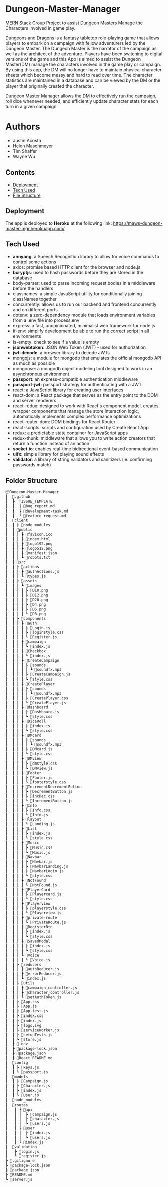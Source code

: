 # Dungeon-Master-Manager
MERN Stack Group Project to assist Dungeon Masters Manage the Characters involved in game play.  

Dungeons and Dragons is a fantasy tabletop role-playing game that allows players to embark on a campaign with fellow adventurers led by the Dungeon Master. The Dungeon Master is the narrator of the campaign as well as the architect of the adventure. Players have been switching to digital versions of the game and this App is aimed to assist the Dungeon Master(DM) manage the characters involved in the game play or campaign.  By using this app, the DM will no longer have to maintain physical character sheets which become messy and hard to read over time.  The character statistics are maintained in a database and can be viewed by the DM or the player that originally created the character.  

Dungeon Master Manager allows the DM to effectively run the campaign, roll dice whenever needed, and efficiently update character stats for each turn in a given campaign.  

# Authors
* Justin Acosta
* Helen Maschmeyer
* Tim Shaffer
* Wayne Wu


## Contents
* [Deployment](#deployment)
* [Tech Used](#tech-used)
* [File Structure](#folder-structure)


## Deployment
The app is deployed to **Heroku** at the following link:  https://maws-dungeon-master-mgr.herokuapp.com/

## Tech Used

* **annyang**: a Speech Recognition library to allow for voice commands to control some actions
* axios:  promise based HTTP client for the browser and node.js
* **bcryptjs**: used to hash passwords before they are stored in the database
* body-parser: used to parse incoming request bodies in a middleware before the handlers
* classnames:  a simple JavaScript utility for conditionally joining classNames together
* concurrently: allows us to run our backend and frontend concurrently and on different ports
* dotenv: a zero-dependency module that loads environment variables from a .env file into process.env 
* express: a fast, unopinionated, minimalist web framework for node.js
* if-env: simplify development be able to run the correct script in all environments
* is-empty: check to see if a value is empty
* **jsonwebtoken**: JSON Web Token (JWT) - used for authorization
* **jwt-decode**: a browser library to decode JWTs
* mongojs: a module for mongodb that emulates the official mongodb API as much as possible
* mongoose: a mongodb object modeling tool designed to work in an asynchronous environment
* **passport**: an express-compatible authentication middleware
* **passport-jwt**: passport strategy for authenticating with a JWT. 
* react: a JavaScript library for creating user interfaces
* react-dom: a React package that serves as the entry point to the DOM and server renderers
* react-redux: designed to work with React's component model, creates wrapper components that manage the store interaction logic, automatically implements complex performance optimizations
* react-router-dom: DOM bindings for React Router
* react-scripts: scripts and configuration used by Create React App
* redux: a predictable state container for JavaScript apps 
* redux-thunk: middleware that allows you to write action creators that return a function instead of an action 
* **socket.io**: enables real-time bidirectional event-based communication
* **uifx**: simple library for playing sound effects
* **validator**: a library of string validators and sanitizers (ie. confirming passwords match)

## Folder Structure

```bash
📦Dungeon-Master-Manager
┃  📂.github
┃  ┣  📂ISSUE_TEMPLATE
┃  ┃  ┣ 📜bug_report.md
┃  ┃  ┣ 📜development-task.md
┃  ┃  ┗ 📜feature_request.md
┃  📂client
┃  ┃ ┣ 📂node_modules
┃  ┃ 📂public
┃  ┃ ┃ ┣ 📜favicon.ico
┃  ┃ ┃ ┣ 📜index.html
┃  ┃ ┃ ┣ 📜logo192.png
┃  ┃ ┃ ┣ 📜logo512.png
┃  ┃ ┃ ┣ 📜manifest.json
┃  ┃ ┃ ┗ 📜robots.txt
┃  ┃ 📂src
┃  ┃ ┣ 📂actions
┃  ┃ ┃ ┣ 📜authActions.js
┃  ┃ ┃ ┗ 📜types.js
┃  ┃ ┣ 📂assets
┃  ┃ ┃ ┗ 📂images
┃  ┃ ┃ ┃ ┣ 📜D10.png
┃  ┃ ┃ ┃ ┣ 📜D12.png
┃  ┃ ┃ ┃ ┣ 📜D20.png
┃  ┃ ┃ ┃ ┣ 📜D4.png
┃  ┃ ┃ ┃ ┣ 📜D6.png
┃  ┃ ┃ ┃ ┗ 📜D8.png
┃  ┃ ┣ 📂components
┃  ┃ ┃ ┣ 📂auth
┃  ┃ ┃ ┃ ┣ 📜Login.js
┃  ┃ ┃ ┃ ┣ 📜loginstyle.css
┃  ┃ ┃ ┃ ┗ 📜Register.js
┃  ┃ ┃ ┣ 📂campaign
┃  ┃ ┃ ┃ ┗ 📜index.js
┃  ┃ ┃ ┣ 📂Checkbox
┃  ┃ ┃ ┃ ┗ 📜index.js
┃  ┃ ┃ ┣ 📂CreateCampaign
┃  ┃ ┃ ┃ ┣ 📂sounds
┃  ┃ ┃ ┃ ┃ ┗ 📜soundfx.mp3
┃  ┃ ┃ ┃ ┣ 📜CreateCampaign.js
┃  ┃ ┃ ┃ ┗ 📜style.css
┃  ┃ ┃ ┣ 📂CreatePlayer
┃  ┃ ┃ ┃ ┣ 📂sounds
┃  ┃ ┃ ┃ ┃ ┗ 📜soundfx.mp3
┃  ┃ ┃ ┃ ┣ 📜CreatePlayer.css
┃  ┃ ┃ ┃ ┗ 📜CreatePlayer.js
┃  ┃ ┃ ┣ 📂dashboard
┃  ┃ ┃ ┃ ┣ 📜Dashboard.js
┃  ┃ ┃ ┃ ┗ 📜style.css
┃  ┃ ┃ ┣ 📂DiceRoll
┃  ┃ ┃ ┃ ┣ 📜index.js
┃  ┃ ┃ ┃ ┗ 📜style.css
┃  ┃ ┃ ┣ 📂DMcard
┃  ┃ ┃ ┃ ┣ 📂sounds
┃  ┃ ┃ ┃ ┃ ┗ 📜soundfx.mp3
┃  ┃ ┃ ┃ ┣ 📜DMcard.js
┃  ┃ ┃ ┃ ┗ 📜style.css
┃  ┃ ┃ ┣ 📂DMview
┃  ┃ ┃ ┃ ┣ 📜dmstyle.css
┃  ┃ ┃ ┃ ┗ 📜DMview.js
┃  ┃ ┃ ┣ 📂Footer
┃  ┃ ┃ ┃ ┣ 📜Footer.js
┃  ┃ ┃ ┃ ┗ 📜footerstyle.css
┃  ┃ ┃ ┣ 📂IncrementDecrementButton
┃  ┃ ┃ ┃ ┣ 📜DecrementButton.js
┃  ┃ ┃ ┃ ┣ 📜incDec.css
┃  ┃ ┃ ┃ ┗ 📜IncrementButton.js
┃  ┃ ┃ ┣ 📂Info
┃  ┃ ┃ ┃ ┣ 📜Info.css
┃  ┃ ┃ ┃ ┗ 📜Info.js
┃  ┃ ┃ ┣ 📂layout
┃  ┃ ┃ ┃ ┗ 📜Landing.js
┃  ┃ ┃ ┣ 📂List
┃  ┃ ┃ ┃ ┣ 📜index.js
┃  ┃ ┃ ┃ ┗ 📜style.css
┃  ┃ ┃ ┣ 📂Music
┃  ┃ ┃ ┃ ┣ 📜Music.css
┃  ┃ ┃ ┃ ┗ 📜Music.js
┃  ┃ ┃ ┣ 📂Navbar
┃  ┃ ┃ ┃ ┣ 📜Navbar.js
┃  ┃ ┃ ┃ ┣ 📜NavbarLanding.js
┃  ┃ ┃ ┃ ┣ 📜NavbarLogin.js
┃  ┃ ┃ ┃ ┗ 📜style.css
┃  ┃ ┃ ┣ 📂NotFound
┃  ┃ ┃ ┃ ┗ 📜NotFound.js
┃  ┃ ┃ ┣ 📂PlayerCard
┃  ┃ ┃ ┃ ┣ 📜Playercard.js
┃  ┃ ┃ ┃ ┗ 📜style.css
┃  ┃ ┃ ┣ 📂Playerview
┃  ┃ ┃ ┃ ┣ 📜playerstyle.css
┃  ┃ ┃ ┃ ┗ 📜Playerview.js
┃  ┃ ┃ ┣ 📂private-route
┃  ┃ ┃ ┃ ┗ 📜PrivateRoute.js
┃  ┃ ┃ ┣ 📂RegisterBtn
┃  ┃ ┃ ┃ ┣ 📜index.js
┃  ┃ ┃ ┃ ┗ 📜style.css
┃  ┃ ┃ ┣ 📂SavedModal
┃  ┃ ┃ ┃ ┣ 📜index.js
┃  ┃ ┃ ┃ ┗ 📜style.css
┃  ┃ ┃ ┗ 📂Voice
┃  ┃ ┃ ┃ ┗ 📜Voice.js
┃  ┃ ┣ 📂reducers
┃  ┃ ┃ ┣ 📜authReducer.js
┃  ┃ ┃ ┣ 📜errorReducer.js
┃  ┃ ┃ ┗ 📜index.js
┃  ┃ ┣ 📂utils
┃  ┃ ┃ ┣ 📜campaign_controller.js
┃  ┃ ┃ ┣ 📜character_controller.js
┃  ┃ ┃ ┗ 📜setAuthToken.js
┃  ┃ ┣ 📜App.css
┃  ┃ ┣ 📜App.js
┃  ┃ ┣ 📜App.test.js
┃  ┃ ┣ 📜index.css
┃  ┃ ┣ 📜index.js
┃  ┃ ┣ 📜logo.svg
┃  ┃ ┣ 📜serviceWorker.js
┃  ┃ ┣ 📜setupTests.js
┃  ┃ ┗ 📜store.js
┃  ┣ 📜.env
┃  ┣ 📜package-lock.json
┃  ┣ 📜package.json
┃  ┣ 📜React README.md
┃  📂config
┃  ┃ ┣ 📜keys.js
┃  ┃ ┗ 📜passport.js
┃  📂models
┃  ┃ ┣ 📜Campaign.js
┃  ┃ ┣ 📜Character.js
┃  ┃ ┣ 📜index.js
┃  ┃ ┗ 📜User.js
┃  📂node_modules
┃  📂routes
┃   ┃ ┣ 📂api
┃   ┃ ┃  ┣ 📜campaign.js
┃   ┃ ┃  ┣ 📜character.js
┃   ┃ ┃  ┗ 📜users.js
┃   ┃ ┣ 📂user
┃   ┃ ┃  ┣ 📜index.js
┃   ┃ ┃  ┗ 📜users.js
┃   ┃ ┗ 📜index.js
┃  📂validation
┃   ┣ 📜login.js
┃   ┗ 📜register.js
┣ 📜.gitignore
┣ 📜package-lock.json
┣ 📜package.json
┣ 📜README.md
┗ 📜server.js
```
